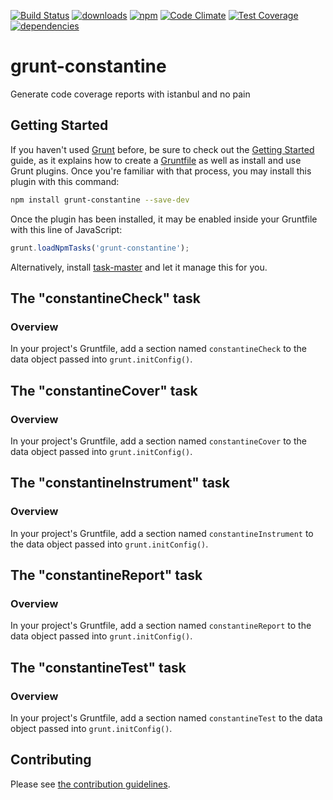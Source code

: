 [![Build Status](https://travis-ci.org/tandrewnichols/grunt-constantine.png)](https://travis-ci.org/tandrewnichols/grunt-constantine) [![downloads](http://img.shields.io/npm/dm/grunt-constantine.svg)](https://npmjs.org/package/grunt-constantine) [![npm](http://img.shields.io/npm/v/grunt-constantine.svg)](https://npmjs.org/package/grunt-constantine) [![Code Climate](https://codeclimate.com/github/tandrewnichols/grunt-constantine/badges/gpa.svg)](https://codeclimate.com/github/tandrewnichols/grunt-constantine) [![Test Coverage](https://codeclimate.com/github/tandrewnichols/grunt-constantine/badges/coverage.svg)](https://codeclimate.com/github/tandrewnichols/grunt-constantine) [![dependencies](https://david-dm.org/tandrewnichols/grunt-constantine.png)](https://david-dm.org/tandrewnichols/grunt-constantine)

# grunt-constantine

Generate code coverage reports with istanbul and no pain

## Getting Started

If you haven't used [Grunt](http://gruntjs.com/) before, be sure to check out the [Getting Started](http://gruntjs.com/getting-started) guide, as it explains how to create a [Gruntfile](http://gruntjs.com/sample-gruntfile) as well as install and use Grunt plugins. Once you're familiar with that process, you may install this plugin with this command:

```bash
npm install grunt-constantine --save-dev
```

Once the plugin has been installed, it may be enabled inside your Gruntfile with this line of JavaScript:

```javascript
grunt.loadNpmTasks('grunt-constantine');
```

Alternatively, install [task-master](http://github.com/tandrewnichols/task-master) and let it manage this for you.

## The "constantineCheck" task

### Overview

In your project's Gruntfile, add a section named `constantineCheck` to the data object passed into `grunt.initConfig()`.
## The "constantineCover" task

### Overview

In your project's Gruntfile, add a section named `constantineCover` to the data object passed into `grunt.initConfig()`.
## The "constantineInstrument" task

### Overview

In your project's Gruntfile, add a section named `constantineInstrument` to the data object passed into `grunt.initConfig()`.
## The "constantineReport" task

### Overview

In your project's Gruntfile, add a section named `constantineReport` to the data object passed into `grunt.initConfig()`.
## The "constantineTest" task

### Overview

In your project's Gruntfile, add a section named `constantineTest` to the data object passed into `grunt.initConfig()`.


## Contributing

Please see [the contribution guidelines](CONTRIBUTING.md).
